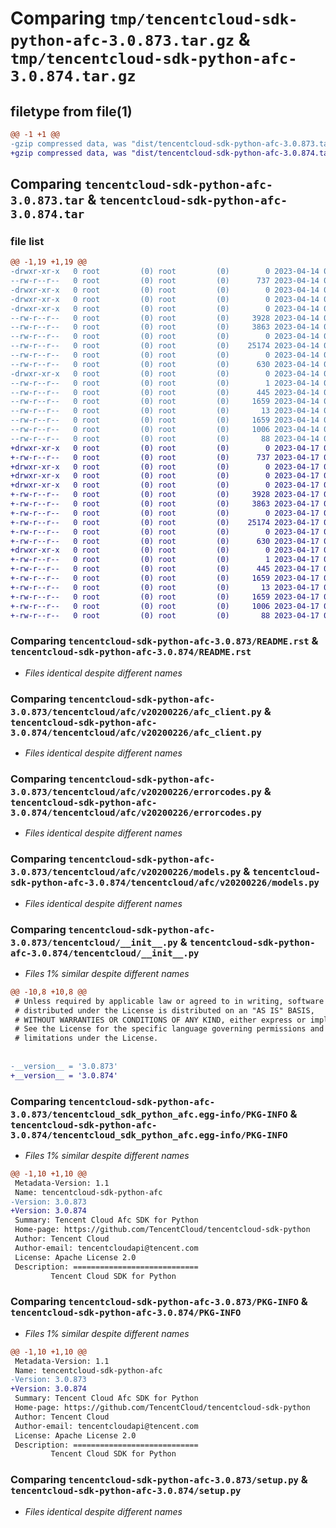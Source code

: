 # Comparing `tmp/tencentcloud-sdk-python-afc-3.0.873.tar.gz` & `tmp/tencentcloud-sdk-python-afc-3.0.874.tar.gz`

## filetype from file(1)

```diff
@@ -1 +1 @@
-gzip compressed data, was "dist/tencentcloud-sdk-python-afc-3.0.873.tar", last modified: Fri Apr 14 00:13:31 2023, max compression
+gzip compressed data, was "dist/tencentcloud-sdk-python-afc-3.0.874.tar", last modified: Mon Apr 17 00:15:17 2023, max compression
```

## Comparing `tencentcloud-sdk-python-afc-3.0.873.tar` & `tencentcloud-sdk-python-afc-3.0.874.tar`

### file list

```diff
@@ -1,19 +1,19 @@
-drwxr-xr-x   0 root         (0) root         (0)        0 2023-04-14 00:13:31.000000 tencentcloud-sdk-python-afc-3.0.873/
--rw-r--r--   0 root         (0) root         (0)      737 2023-04-14 00:13:31.000000 tencentcloud-sdk-python-afc-3.0.873/README.rst
-drwxr-xr-x   0 root         (0) root         (0)        0 2023-04-14 00:13:31.000000 tencentcloud-sdk-python-afc-3.0.873/tencentcloud/
-drwxr-xr-x   0 root         (0) root         (0)        0 2023-04-14 00:13:31.000000 tencentcloud-sdk-python-afc-3.0.873/tencentcloud/afc/
-drwxr-xr-x   0 root         (0) root         (0)        0 2023-04-14 00:13:31.000000 tencentcloud-sdk-python-afc-3.0.873/tencentcloud/afc/v20200226/
--rw-r--r--   0 root         (0) root         (0)     3928 2023-04-14 00:13:31.000000 tencentcloud-sdk-python-afc-3.0.873/tencentcloud/afc/v20200226/afc_client.py
--rw-r--r--   0 root         (0) root         (0)     3863 2023-04-14 00:13:31.000000 tencentcloud-sdk-python-afc-3.0.873/tencentcloud/afc/v20200226/errorcodes.py
--rw-r--r--   0 root         (0) root         (0)        0 2023-04-14 00:13:31.000000 tencentcloud-sdk-python-afc-3.0.873/tencentcloud/afc/v20200226/__init__.py
--rw-r--r--   0 root         (0) root         (0)    25174 2023-04-14 00:13:31.000000 tencentcloud-sdk-python-afc-3.0.873/tencentcloud/afc/v20200226/models.py
--rw-r--r--   0 root         (0) root         (0)        0 2023-04-14 00:13:31.000000 tencentcloud-sdk-python-afc-3.0.873/tencentcloud/afc/__init__.py
--rw-r--r--   0 root         (0) root         (0)      630 2023-04-14 00:13:31.000000 tencentcloud-sdk-python-afc-3.0.873/tencentcloud/__init__.py
-drwxr-xr-x   0 root         (0) root         (0)        0 2023-04-14 00:13:31.000000 tencentcloud-sdk-python-afc-3.0.873/tencentcloud_sdk_python_afc.egg-info/
--rw-r--r--   0 root         (0) root         (0)        1 2023-04-14 00:13:31.000000 tencentcloud-sdk-python-afc-3.0.873/tencentcloud_sdk_python_afc.egg-info/dependency_links.txt
--rw-r--r--   0 root         (0) root         (0)      445 2023-04-14 00:13:31.000000 tencentcloud-sdk-python-afc-3.0.873/tencentcloud_sdk_python_afc.egg-info/SOURCES.txt
--rw-r--r--   0 root         (0) root         (0)     1659 2023-04-14 00:13:31.000000 tencentcloud-sdk-python-afc-3.0.873/tencentcloud_sdk_python_afc.egg-info/PKG-INFO
--rw-r--r--   0 root         (0) root         (0)       13 2023-04-14 00:13:31.000000 tencentcloud-sdk-python-afc-3.0.873/tencentcloud_sdk_python_afc.egg-info/top_level.txt
--rw-r--r--   0 root         (0) root         (0)     1659 2023-04-14 00:13:31.000000 tencentcloud-sdk-python-afc-3.0.873/PKG-INFO
--rw-r--r--   0 root         (0) root         (0)     1006 2023-04-14 00:13:31.000000 tencentcloud-sdk-python-afc-3.0.873/setup.py
--rw-r--r--   0 root         (0) root         (0)       88 2023-04-14 00:13:31.000000 tencentcloud-sdk-python-afc-3.0.873/setup.cfg
+drwxr-xr-x   0 root         (0) root         (0)        0 2023-04-17 00:15:17.000000 tencentcloud-sdk-python-afc-3.0.874/
+-rw-r--r--   0 root         (0) root         (0)      737 2023-04-17 00:15:16.000000 tencentcloud-sdk-python-afc-3.0.874/README.rst
+drwxr-xr-x   0 root         (0) root         (0)        0 2023-04-17 00:15:17.000000 tencentcloud-sdk-python-afc-3.0.874/tencentcloud/
+drwxr-xr-x   0 root         (0) root         (0)        0 2023-04-17 00:15:17.000000 tencentcloud-sdk-python-afc-3.0.874/tencentcloud/afc/
+drwxr-xr-x   0 root         (0) root         (0)        0 2023-04-17 00:15:17.000000 tencentcloud-sdk-python-afc-3.0.874/tencentcloud/afc/v20200226/
+-rw-r--r--   0 root         (0) root         (0)     3928 2023-04-17 00:15:16.000000 tencentcloud-sdk-python-afc-3.0.874/tencentcloud/afc/v20200226/afc_client.py
+-rw-r--r--   0 root         (0) root         (0)     3863 2023-04-17 00:15:16.000000 tencentcloud-sdk-python-afc-3.0.874/tencentcloud/afc/v20200226/errorcodes.py
+-rw-r--r--   0 root         (0) root         (0)        0 2023-04-17 00:15:16.000000 tencentcloud-sdk-python-afc-3.0.874/tencentcloud/afc/v20200226/__init__.py
+-rw-r--r--   0 root         (0) root         (0)    25174 2023-04-17 00:15:16.000000 tencentcloud-sdk-python-afc-3.0.874/tencentcloud/afc/v20200226/models.py
+-rw-r--r--   0 root         (0) root         (0)        0 2023-04-17 00:15:16.000000 tencentcloud-sdk-python-afc-3.0.874/tencentcloud/afc/__init__.py
+-rw-r--r--   0 root         (0) root         (0)      630 2023-04-17 00:15:16.000000 tencentcloud-sdk-python-afc-3.0.874/tencentcloud/__init__.py
+drwxr-xr-x   0 root         (0) root         (0)        0 2023-04-17 00:15:17.000000 tencentcloud-sdk-python-afc-3.0.874/tencentcloud_sdk_python_afc.egg-info/
+-rw-r--r--   0 root         (0) root         (0)        1 2023-04-17 00:15:17.000000 tencentcloud-sdk-python-afc-3.0.874/tencentcloud_sdk_python_afc.egg-info/dependency_links.txt
+-rw-r--r--   0 root         (0) root         (0)      445 2023-04-17 00:15:17.000000 tencentcloud-sdk-python-afc-3.0.874/tencentcloud_sdk_python_afc.egg-info/SOURCES.txt
+-rw-r--r--   0 root         (0) root         (0)     1659 2023-04-17 00:15:17.000000 tencentcloud-sdk-python-afc-3.0.874/tencentcloud_sdk_python_afc.egg-info/PKG-INFO
+-rw-r--r--   0 root         (0) root         (0)       13 2023-04-17 00:15:17.000000 tencentcloud-sdk-python-afc-3.0.874/tencentcloud_sdk_python_afc.egg-info/top_level.txt
+-rw-r--r--   0 root         (0) root         (0)     1659 2023-04-17 00:15:17.000000 tencentcloud-sdk-python-afc-3.0.874/PKG-INFO
+-rw-r--r--   0 root         (0) root         (0)     1006 2023-04-17 00:15:16.000000 tencentcloud-sdk-python-afc-3.0.874/setup.py
+-rw-r--r--   0 root         (0) root         (0)       88 2023-04-17 00:15:17.000000 tencentcloud-sdk-python-afc-3.0.874/setup.cfg
```

### Comparing `tencentcloud-sdk-python-afc-3.0.873/README.rst` & `tencentcloud-sdk-python-afc-3.0.874/README.rst`

 * *Files identical despite different names*

### Comparing `tencentcloud-sdk-python-afc-3.0.873/tencentcloud/afc/v20200226/afc_client.py` & `tencentcloud-sdk-python-afc-3.0.874/tencentcloud/afc/v20200226/afc_client.py`

 * *Files identical despite different names*

### Comparing `tencentcloud-sdk-python-afc-3.0.873/tencentcloud/afc/v20200226/errorcodes.py` & `tencentcloud-sdk-python-afc-3.0.874/tencentcloud/afc/v20200226/errorcodes.py`

 * *Files identical despite different names*

### Comparing `tencentcloud-sdk-python-afc-3.0.873/tencentcloud/afc/v20200226/models.py` & `tencentcloud-sdk-python-afc-3.0.874/tencentcloud/afc/v20200226/models.py`

 * *Files identical despite different names*

### Comparing `tencentcloud-sdk-python-afc-3.0.873/tencentcloud/__init__.py` & `tencentcloud-sdk-python-afc-3.0.874/tencentcloud/__init__.py`

 * *Files 1% similar despite different names*

```diff
@@ -10,8 +10,8 @@
 # Unless required by applicable law or agreed to in writing, software
 # distributed under the License is distributed on an "AS IS" BASIS,
 # WITHOUT WARRANTIES OR CONDITIONS OF ANY KIND, either express or implied.
 # See the License for the specific language governing permissions and
 # limitations under the License.
 
 
-__version__ = '3.0.873'
+__version__ = '3.0.874'
```

### Comparing `tencentcloud-sdk-python-afc-3.0.873/tencentcloud_sdk_python_afc.egg-info/PKG-INFO` & `tencentcloud-sdk-python-afc-3.0.874/tencentcloud_sdk_python_afc.egg-info/PKG-INFO`

 * *Files 1% similar despite different names*

```diff
@@ -1,10 +1,10 @@
 Metadata-Version: 1.1
 Name: tencentcloud-sdk-python-afc
-Version: 3.0.873
+Version: 3.0.874
 Summary: Tencent Cloud Afc SDK for Python
 Home-page: https://github.com/TencentCloud/tencentcloud-sdk-python
 Author: Tencent Cloud
 Author-email: tencentcloudapi@tencent.com
 License: Apache License 2.0
 Description: ============================
         Tencent Cloud SDK for Python
```

### Comparing `tencentcloud-sdk-python-afc-3.0.873/PKG-INFO` & `tencentcloud-sdk-python-afc-3.0.874/PKG-INFO`

 * *Files 1% similar despite different names*

```diff
@@ -1,10 +1,10 @@
 Metadata-Version: 1.1
 Name: tencentcloud-sdk-python-afc
-Version: 3.0.873
+Version: 3.0.874
 Summary: Tencent Cloud Afc SDK for Python
 Home-page: https://github.com/TencentCloud/tencentcloud-sdk-python
 Author: Tencent Cloud
 Author-email: tencentcloudapi@tencent.com
 License: Apache License 2.0
 Description: ============================
         Tencent Cloud SDK for Python
```

### Comparing `tencentcloud-sdk-python-afc-3.0.873/setup.py` & `tencentcloud-sdk-python-afc-3.0.874/setup.py`

 * *Files identical despite different names*

